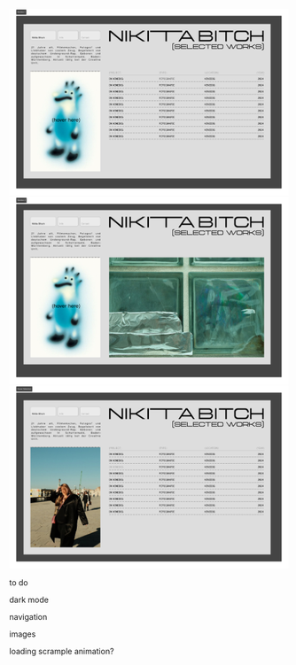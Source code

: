 ![image alt](https://github.com/tiedej2000/nPortfolio/blob/20faae4be030b6b8b258599d960b552d78d960e6/design/Section%201.png)
![image alt](https://github.com/tiedej2000/nPortfolio/blob/20faae4be030b6b8b258599d960b552d78d960e6/design/Section%202.png)
![image alt](https://github.com/tiedej2000/nPortfolio/blob/20faae4be030b6b8b258599d960b552d78d960e6/design/Hover%20Selection.png)


to do 

dark mode

navigation

images

loading scrample animation?